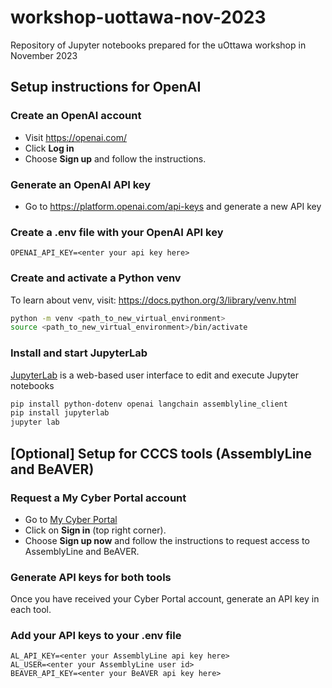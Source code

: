 # workshop-uottawa-nov-2023
Repository of Jupyter notebooks prepared for the uOttawa workshop in November 2023

## Setup instructions for OpenAI
### Create an OpenAI account
* Visit https://openai.com/
* Click **Log in** 
* Choose **Sign up** and follow the instructions.

### Generate an OpenAI API key
* Go to https://platform.openai.com/api-keys and generate a new API key

### Create a .env file with your OpenAI API key
```
OPENAI_API_KEY=<enter your api key here>
```

### Create and activate a Python venv
To learn about venv, visit: https://docs.python.org/3/library/venv.html
```bash
python -m venv <path_to_new_virtual_environment>
source <path_to_new_virtual_environment>/bin/activate
```

### Install and start JupyterLab
[JupyterLab](https://jupyter.org/) is a web-based user interface to edit and execute Jupyter notebooks
```bash
pip install python-dotenv openai langchain assemblyline_client 
pip install jupyterlab
jupyter lab
```

## [Optional] Setup for CCCS tools (AssemblyLine and BeAVER)
### Request a My Cyber Portal account
* Go to [My Cyber Portal](https://portal-portail.cyber.gc.ca/en/)
* Click on **Sign in** (top right corner).
* Choose **Sign up now** and follow the instructions to request access to AssemblyLine and BeAVER.

### Generate API keys for both tools
Once you have received your Cyber Portal account, generate an API key in each tool. 

### Add your API keys to your .env file
```
AL_API_KEY=<enter your AssemblyLine api key here>
AL_USER=<enter your AssemblyLine user id>
BEAVER_API_KEY=<enter your BeAVER api key here>
```
